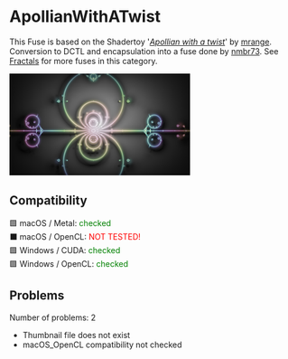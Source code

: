 # ApollianWithATwist

This Fuse is based on the Shadertoy '_[Apollian with a twist](https://www.shadertoy.com/view/Wl3fzM)_' by [mrange](https://www.shadertoy.com/user/mrange). Conversion to DCTL and encapsulation into a fuse done by [nmbr73](../../Site/Profiles/nmbr73.md). See [Fractals](README.md) for more fuses in this category.

<!-- +++ DO NOT REMOVE THIS COMMENT +++ DO NOT ADD OR EDIT ANY TEXT BEFORE THIS LINE +++ IT WOULD BE A REALLY BAD IDEA +++ -->

[![ApollianWithATwist](ApollianWithATwist.png)](ApollianWithATwist.fuse)

<!-- +++ DO NOT REMOVE THIS COMMENT +++ DO NOT EDIT ANY TEXT THAT COMES AFTER THIS LINE +++ TRUST ME: JUST DON'T DO IT +++ -->

## Compatibility

🟩 macOS / Metal: <span style="color:green; ">checked</span><br />
⬛ macOS / OpenCL: <span style="color:red; ">NOT TESTED!</span><br />
🟩 Windows / CUDA: <span style="color:green; ">checked</span><br />
🟩 Windows / OpenCL: <span style="color:green; ">checked</span><br />


## Problems

Number of problems: 2

- Thumbnail file does not exist
- macOS_OpenCL compatibility not checked




